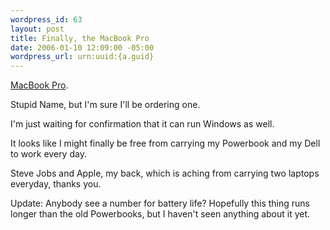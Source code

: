 ```yaml
--- 
wordpress_id: 63
layout: post
title: Finally, the MacBook Pro
date: 2006-01-10 12:09:00 -05:00
wordpress_url: urn:uuid:{a.guid}
---
```

<p><a href="http://www.apple.com/macbookpro/" title="MacBook Pro">MacBook Pro</a>.  </p>

<p>Stupid Name, but I'm sure I'll be ordering one.  </p>

<p>I'm just waiting for confirmation that it can run Windows as well.  </p>

<p>It looks like I might finally be free from carrying my Powerbook and my Dell to work every day.</p>

<p>Steve Jobs and Apple, my back, which is aching from carrying two laptops everyday, thanks you.</p>

<p>Update:  Anybody see a number for battery life?  Hopefully this thing runs longer than the old Powerbooks, but I haven't seen anything about it yet.</p>

